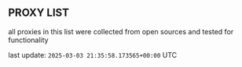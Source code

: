 ## PROXY LIST

all proxies in this list were collected from open sources and tested for functionality

last update: `2025-03-03 21:35:58.173565+00:00` UTC